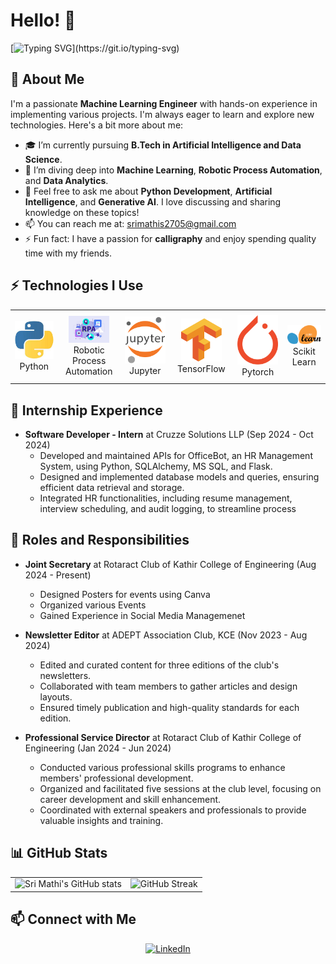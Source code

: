 # Hello! 👋
[![Typing SVG](https://readme-typing-svg.herokuapp.com?font=Arial&color=808080&lines=Welcome+to+Sri+Mathi+GitHub.;Follow+Me+for+more+updates!!)](https://git.io/typing-svg)


## 🌟 About Me

I'm a passionate **Machine Learning Engineer** with hands-on experience in implementing various projects. I'm always eager to learn and explore new technologies. Here's a bit more about me:

- 🎓 I’m currently pursuing **B.Tech in Artificial Intelligence and Data Science**.
- 🚀 I’m diving deep into **Machine Learning**, **Robotic Process Automation**, and **Data Analytics**.
- 💬 Feel free to ask me about **Python Development**, **Artificial Intelligence**, and **Generative AI**. I love discussing and sharing knowledge on these topics!
- 📫 You can reach me at: [srimathis2705@gmail.com](mailto:srimathis2705@gmail.com)
- ⚡ Fun fact: I have a passion for **calligraphy** and enjoy spending quality time with my friends.

## ⚡ Technologies I Use 

<div align="center">
<table>
    <tr>
        <td align="center" width="140" height="112.43">
            <img src="python.jpeg" width="65px"/><br /> Python
        </td>
        <td align="center" width="140" height="112.43">
            <img src="rpa.png" width="65px"/><br /> Robotic Process Automation
        </td>
        <td align="center" width="140" height="112.43">
            <img src="jupyter.png" width="65px"/><br /> Jupyter
        </td>
        <td align="center" width="140" height="112.43">
            <img src="tensorflow.png" width="65px"/><br /> TensorFlow
        </td>
        <td align="center" width="140" height="112.43">
            <img src="pytorch.png" width="65px"/><br /> Pytorch
        </td>
        <td align="center" width="140" height="112.43">
            <img src="scikitlearn.png" width="65px"/><br /> Scikit Learn
        </td>
    </tr>
</table>
</div>

## 🌟 Internship Experience

- **Software Developer - Intern** at Cruzze Solutions LLP (Sep 2024 - Oct 2024)
  - Developed and maintained APIs for OfficeBot, an HR Management System, using Python, SQLAlchemy, MS SQL, and Flask.
  - Designed and implemented database models and queries, ensuring efficient data retrieval and storage.
  - Integrated HR functionalities, including resume management, interview scheduling, and audit logging, to streamline process 
 
## 🌟 Roles and Responsibilities

- **Joint Secretary** at Rotaract Club of Kathir College of Engineering (Aug 2024 - Present)
  - Designed Posters for events using Canva
  - Organized various Events
  - Gained Experience in Social Media Managemenet
 
- **Newsletter Editor** at ADEPT Association Club, KCE (Nov 2023 - Aug 2024)
  - Edited and curated content for three editions of the club's newsletters.
  - Collaborated with team members to gather articles and design layouts.
  - Ensured timely publication and high-quality standards for each edition.

- **Professional Service Director** at Rotaract Club of Kathir College of Engineering (Jan 2024 - Jun 2024)
  - Conducted various professional skills programs to enhance members' professional development.
  - Organized and facilitated five sessions at the club level, focusing on career development and skill enhancement.
  - Coordinated with external speakers and professionals to provide valuable insights and training.

## 📊 GitHub Stats

<div align="center">
<table>
  <tr>
    <td>
      <img src="https://github-readme-stats.vercel.app/api?username=SriMathi-2705&show_icons=true&theme=radical" alt="Sri Mathi's GitHub stats" />
    </td>
    <td>
      <img src="https://github-readme-streak-stats.herokuapp.com/?user=SriMathi-2705&theme=radical" alt="GitHub Streak" />
    </td>
  </tr>
</table>
</div>

## 📫 Connect with Me

<div align="center">
    <a href="https://www.linkedin.com/in/sri27-mathi/">
        <img src="https://img.shields.io/badge/-LinkedIn-0077B5?logo=linkedin&logoColor=white" alt="LinkedIn"/>
    </a>
</div>
